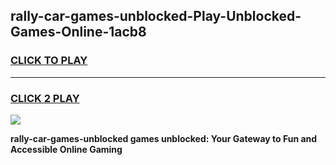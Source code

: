 
## rally-car-games-unblocked-Play-Unblocked-Games-Online-1acb8
<h3>
<a href="https://premium76.site?title=rally-car-games-unblocked&ref=24A">CLICK TO PLAY</a></h3>
<hr>

<h3>
<a href="https://premium76.site?title=rally-car-games-unblocked&ref=24A">CLICK 2 PLAY</a>
  
</h3>

<a href="https://premium76.site?title=rally-car-games-unblocked&ref=24A"><img src="https://clearcache.store/games.png"></a>


**rally-car-games-unblocked games unblocked: Your Gateway to Fun and Accessible Online Gaming**
